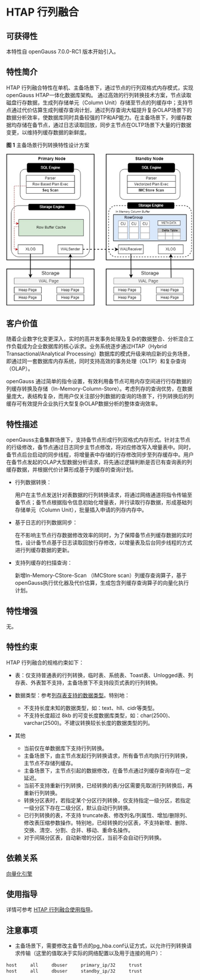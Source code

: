 # HTAP 行列融合

## 可获得性<a name="section15406143204715"></a>

本特性自 openGauss 7.0.0-RC1 版本开始引入。

## 特性简介<a name="section740615433477"></a>

HTAP 行列融合特性在单机、主备场景下，通过节点的行列双格式内存模式，实现openGauss HTAP一体化数据库架构。 通过高效的行列转换技术方案，节点读取磁盘行存数据，生成列存储单元（Column Unit）存储至节点的列缓存中；支持节点通过代价估算生成列缓存查询计划，通过列存查询大幅提升复杂OLAP场景下的数据分析效率，使数据库同时具备较强的TP和AP能力。在主备场景下，列缓存数据均存储在备节点，通过日志读取回放，同步主节点在OLTP场景下大量的行数据变更，以维持列缓存数据的新鲜度。

**图 1**  主备场景行列转换特性设计方案<a name="fig114741818101675"></a>  

![](figures/HTAP.jpg)

## 客户价值<a name="section13406743164715"></a>

随着企业数字化变更深入，实时的高并发事务处理及复杂的数据整合、分析混合工作负载成为企业数据库的核心诉求。业务系统逐步通过HTAP（Hybrid Transactional/Analytical Processing）数据库的模式升级来响应新的业务场景，即通过同一套数据库内存系统，同时支持高效的事务处理（OLTP）和复杂查询（OLAP）。

openGauss 通过简单的指令设置，有效利用备节点可用内存空间进行行存数据的列缓存转换及存储（In-Memory-Column-Store）。考虑列存的查询优势，在数据量庞大，表结构复杂，而用户仅关注部分列数据的查询的场景下，行列转换后的列缓存可有效提升企业执行大型复杂OLAP数据分析的整体查询效率。

## 特性描述<a name="section16406154310471"></a>

openGauss主备集群场景下，支持备节点形成行列双格式内存形式。针对主节点的行级修改，备节点通过日志同步主节点修改，将对应修改写入增量表中。同时，备节点后台启动的同步线程，将增量表中存储的行存修改同步至列存缓存中。用户在备节点发起的OLAP大型数据分析请求，将先通过逻辑判断是否已有查询表的列缓存数据，并根据代价计算形成基于列缓存的查询计划。

- 行列数据转换：

    用户在主节点发送针对表数据的行列转换请求，将通过网络通道将指令传输至备节点；备节点根据指令信息初始化增量表，并行读取行存数据，形成基础列存储单元（Column Unit），批量插入申请的列存内存中。

- 基于日志的行列数据同步：

    在不影响主节点行存数据修改效率的同时，为了保障备节点列缓存数据的实时性，设计备节点基于日志读取回放行存修改，以增量表及后台同步线程的方式进行列缓存数据的更新。

- 支持列缓存的扫描查询：

    新增In-Memory-CStore-Scan （IMCStore scan）列缓存查询算子，基于openGauss执行优化器及代价估算，生成包含列缓存查询算子的向量化执行计划。


## 特性增强<a name="section1340684315478"></a>

无。

## 特性约束<a name="section06531946143616"></a>

HTAP 行列融合的规格约束如下：

-   表：仅支持普通表的行列转换，临时表、系统表、Toast表、Unlogged表、列存表、外表暂不支持，主备场景下不支持段页式表的行列转换。

-   数据类型：参考[列存表支持的数据类型](../SQLReference/列存表支持的数据类型.md)。特别地：
    - 不支持长度未知的数据类型，如：text、hll、cidr等类型。
    - 不支持长度超过 8kb 的可变长度数据库类型，如：char(2500)、varchar(2500)。不建议转换较长长度的数据类型的列。
-   其他
    - 当前仅在单数据库下支持行列转换。
    - 主备场景下，由主节点发起行列转换请求，所有备节点均执行行列转换，主节点不存储列缓存。
    - 主备场景下，主节点引起的数据修改，在备节点通过列缓存查询存在一定延迟。
    - 当前不支持重新行列转换，已经转换的表/分区需要先取消行列转换后，再重新行列转换。
    - 转换分区表时，若指定某个分区行列转换，仅支持指定一级分区，若指定一级分区下存在二级分区，默认自动行列转换。
    - 已行列转换的表，不支持 truncate表、修改列名/列属性、增加/删除列、修改表压缩参数操作。特别地，已经转换的分区表，不支持新增、删除、交换、清空、分割、合并、移动、重命名操作。
    - 对于间隔分区表，自动新增的分区，当前不会自动行列转换。

## 依赖关系<a name="section8406643144716"></a>
[向量化引擎](向量化引擎.md)

## 使用指导<a name="section20491151513592"></a>

详情可参考 [HTAP 行列融合使用指导](../BriefTutorial/行列融合.md)。

## 注意事项<a name="section147831546105511"></a>
- 主备场景下，需要修改主备节点的pg_hba.conf认证方式，以允许行列转换请求传输（这里的值取决于实际的网络配置以及用于连接的用户）：

```
host     all     dbuser     primary_ip/32     trust
host     all     dbuser     standby_ip/32     trust
```